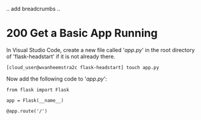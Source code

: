 .. add breadcrumbs ..

# 200 Get a Basic App Running

In Visual Studio Code, create a new file called '*app.py*' in the root directory of 'flask-headstart' if it is not already there.

``` 
[cloud_user@wvanheemstra2c flask-headstart] touch app.py
```

Now add the following code to '*app.py*':

```
from flask import Flask

app = Flask(__name__)

@app.route('/')


```


